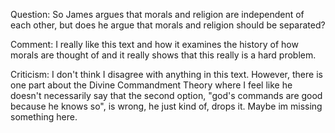 Question: So James argues that morals and religion are independent of each other, but does he argue that morals and religion should be separated?

Comment: I really like this text and how it examines the history of how morals are thought of and it really shows that this really is a hard problem.

Criticism: I don't think I disagree with anything in this text. However, there is one part about the Divine Commandment Theory where I feel like he doesn't necessarily say that the second option, "god's commands are good because he knows so", is wrong, he just kind of, drops it. Maybe im missing something here.